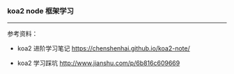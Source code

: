 ### koa2 node 框架学习

---

参考资料：
* koa2 进阶学习笔记 https://chenshenhai.github.io/koa2-note/

* koa2 学习踩坑 http://www.jianshu.com/p/6b816c609669
